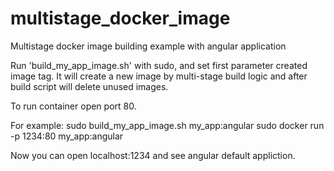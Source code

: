 # multistage_docker_image
Multistage docker image building example with angular application

Run 'build_my_app_image.sh' with sudo, and set first parameter created image tag. It will create a new image by multi-stage build logic and after build script will delete unused images.

To run container open port 80.

For example:
  sudo build_my_app_image.sh my_app:angular
  sudo docker run -p 1234:80 my_app:angular
  
  Now you can open localhost:1234 and see angular default appliction.
